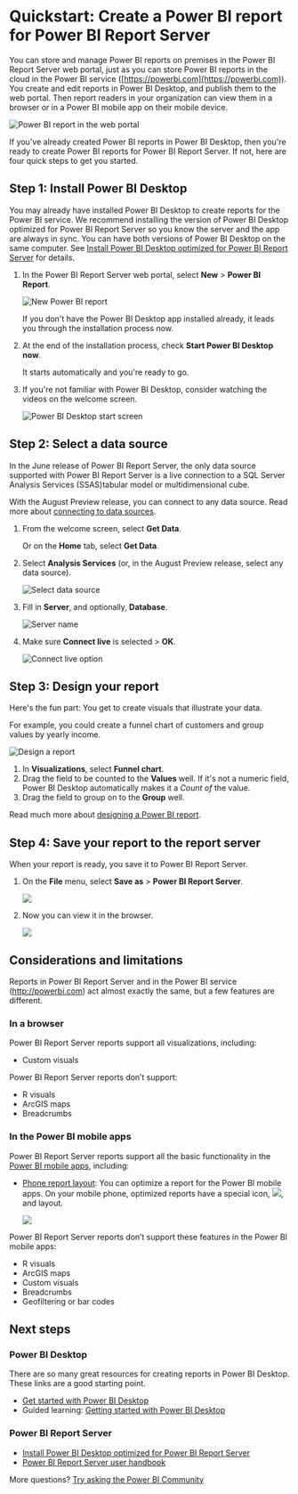 <properties
    pageTitle="Quickstart: Create a Power BI report for Power BI Report Server"
   description="Learn how to create a Power BI report for Power BI Report Server in a few simple steps."
   services="powerbi" 
   documentationCenter="" 
   authors="maggiesMSFT" 
   manager="erikre" 
   backup=""
   editor=""
   tags=""
   qualityFocus="no"
   qualityDate=""/>
<tags
   ms.service="powerbi"
   ms.devlang="NA"
   ms.topic="article"
   ms.tgt_pltfrm="NA"
   ms.workload="powerbi"
   ms.date="09/12/2017"
   ms.author="maggies"/>

# Quickstart: Create a Power BI report for Power BI Report Server

You can store and manage Power BI reports on premises in the Power BI Report Server web portal, just as you can store Power BI reports in the cloud in the Power BI service ([https://powerbi.com](https://powerbi.com)). You create and edit reports in Power BI Desktop, and publish them to the web portal. Then report readers in your organization can view them in a browser or in a Power BI mobile app on their mobile device.

![Power BI report in the web portal](media/reportserver-quickstart-powerbi-report/report-server-powerbi-report.png)

If you've already created Power BI reports in Power BI Desktop, then you're ready to create Power BI reports for Power BI Report Server. If not, here are four quick steps to get you started.

## Step 1: Install Power BI Desktop

You may already have installed Power BI Desktop to create reports for the Power BI service. We recommend installing the version of Power BI Desktop optimized for Power BI Report Server so you know the server and the app are always in sync. You can have both versions of Power BI Desktop on the same computer. See [Install Power BI Desktop optimized for Power BI Report Server](reportserver-install-powerbi-desktop.md) for details.

1. In the Power BI Report Server web portal, select **New** > **Power BI Report**.

    ![New Power BI report](media/reportserver-getting-around/report-server-web-portal-new-powerbi-report.png)

    If you don't have the Power BI Desktop app installed already, it leads you through the installation process now.

2. At the end of the installation process, check **Start Power BI Desktop now**.

    It starts automatically and you're ready to go. 

3. If you're not familiar with Power BI Desktop, consider watching the videos on the welcome screen.

    ![Power BI Desktop start screen](media/reportserver-getting-around/report-server-powerbi-desktop-start.png)

## Step 2: Select a data source

In the June release of Power BI Report Server, the only data source supported with Power BI Report Server is a live connection to a SQL Server Analysis Services (SSAS)tabular model or multidimensional cube. 

With the August Preview release, you can connect to any data source. Read more about [connecting to data sources](reportserver-connect-data-sources.md).

1. From the welcome screen, select **Get Data**.

    Or on the **Home** tab, select **Get Data**.

2. Select **Analysis Services** (or, in the August Preview release, select any data source).

    ![Select data source](media/reportserver-quickstart-powerbi-report/report-server-get-data-ssas.png)

3. Fill in **Server**, and optionally, **Database**.

    ![Server name](media/reportserver-quickstart-powerbi-report/report-server-ssas-server-name.png)

4. Make sure **Connect live** is selected > **OK**.

    ![Connect live option](media/reportserver-quickstart-powerbi-report/report-server-select-server.png)

## Step 3: Design your report

Here's the fun part: You get to create visuals that illustrate your data.

For example, you could create a funnel chart of customers and group values by yearly income.

![Design a report](media/reportserver-quickstart-powerbi-report/report-server-create-funnel.png)

1. In **Visualizations**, select **Funnel chart**.
2. Drag the field to be counted to the **Values** well. If it's not a numeric field, Power BI Desktop automatically makes it a *Count of* the value.
3. Drag the field to group on to the **Group** well.

Read much more about [designing a Power BI report](../powerbi-desktop-report-view.md).

## Step 4: Save your report to the report server

When your report is ready, you save it to Power BI Report Server.

1. On the **File** menu, select **Save as** > **Power BI Report Server**.

    ![](media/reportserver-quickstart-powerbi-report/report-server-save-as-powerbi-report-server.png)

2. Now you can view it in the browser.

    ![](media/reportserver-quickstart-powerbi-report/report-server-powerbi-report.png)

## Considerations and limitations

Reports in Power BI Report Server and in the Power BI service (http://powerbi.com) act almost exactly the same, but a few features are different.

### In a browser 
Power BI Report Server reports support all visualizations, including:

- Custom visuals

Power BI Report Server reports don’t support:

- R visuals
- ArcGIS maps
- Breadcrumbs

### In the Power BI mobile apps
Power BI Report Server reports support all the basic functionality in the [Power BI mobile apps](powerbi-power-bi-apps-for-mobile-devices.md), including:

- [Phone report layout](powerbi-desktop-create-phone-report.md): You can optimize a report for the Power BI mobile apps. On your mobile phone, optimized reports have a special icon, ![](media/reportserver-quickstart-powerbi-report/power-bi-rs-mobile-optimized-icon.png), and layout.

    ![](media/reportserver-quickstart-powerbi-report/power-bi-rs-mobile-optimized-report.png)

Power BI Report Server reports don’t support these features in the Power BI mobile apps:

- R visuals
- ArcGIS maps
- Custom visuals
- Breadcrumbs
- Geofiltering or bar codes

## Next steps

### Power BI Desktop
There are so many great resources for creating reports in Power BI Desktop. These links are a good starting point.

- [Get started with Power BI Desktop](powerbi-desktop-getting-started.md)
- Guided learning: [Getting started with Power BI Desktop](powerbi-learning-0-2-get-started-power-bi-desktop.md)

### Power BI Report Server

- [Install Power BI Desktop optimized for Power BI Report Server](reportserver-install-powerbi-desktop.md)  
- [Power BI Report Server user handbook](reportserver-user-handbook-overview.md)  

More questions? [Try asking the Power BI Community](https://community.powerbi.com/)
